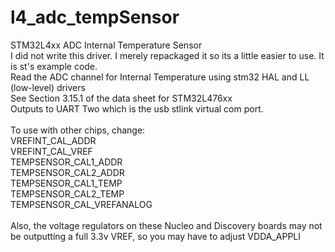 # l4_adc_tempSensor
STM32L4xx ADC Internal Temperature Sensor<br>
I did not write this driver. I merely repackaged it so its a little easier to use. It is st's example code.<br>
Read the ADC channel for Internal Temperature using stm32 HAL and LL (low-level) drivers<br>
See Section 3.15.1 of the data sheet for STM32L476xx<br>
Outputs to UART Two which is the usb stlink virtual com port.<br>
<br>
To use with other chips, change:<br>
VREFINT_CAL_ADDR<br>
VREFINT_CAL_VREF<br>
TEMPSENSOR_CAL1_ADDR<br>
TEMPSENSOR_CAL2_ADDR<br>
TEMPSENSOR_CAL1_TEMP<br>
TEMPSENSOR_CAL2_TEMP<br>
TEMPSENSOR_CAL_VREFANALOG<br>
<br>
Also, the voltage regulators on these Nucleo and Discovery boards may not be outputting a full 3.3v VREF, so you may have to adjust VDDA_APPLI<br>
